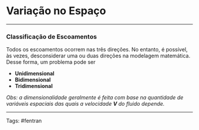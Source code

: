 # Variação no Espaço

---

### Classificação de Escoamentos

Todos os escoamentos ocorrem nas três direções. No entanto, é possível, às vezes, desconsiderar uma ou duas direções na modelagem matemática. Desse forma, um problema pode ser

- **Unidimensional**
- **Bidimensional**
- **Tridimensional**

*Obs: a dimensionalidade geralmente é feita com base na quantidade de variáveis espaciais das quais a velocidade $\mathbf{V}$ do fluido depende.*

---

Tags: #fentran 